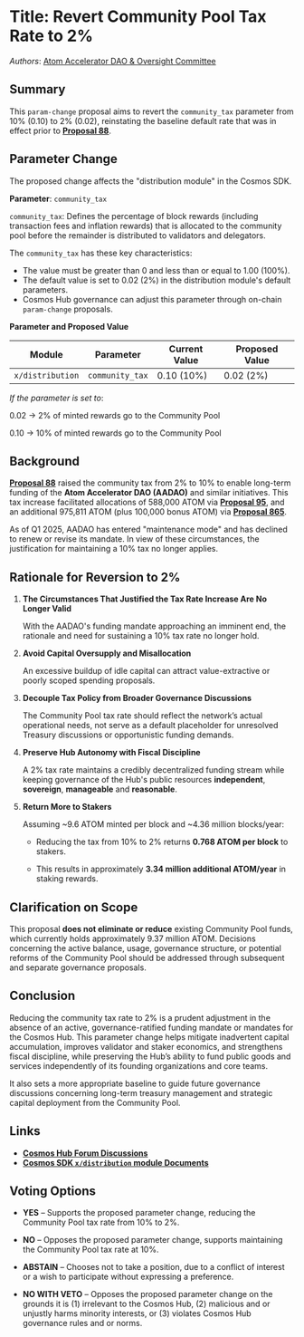 # Title: Revert Community Pool Tax Rate to 2%

*Authors*: [Atom Accelerator DAO & Oversight Committee](https://www.atomaccelerator.com/) 

## Summary  

This `param-change` proposal aims to revert the `community_tax` parameter from 10% (0.10) to 2% (0.02), reinstating the baseline default rate that was in effect prior to [**Proposal 88**](https://www.mintscan.io/cosmos/proposals/88/).

## Parameter Change

The proposed change affects the "distribution module" in the Cosmos SDK.

**Parameter**: `community_tax`

`community_tax`: Defines the percentage of block rewards (including transaction fees and inflation rewards) that is allocated to the community pool before the remainder is distributed to validators and delegators.

The `community_tax` has these key characteristics:

* The value must be greater than 0 and less than or equal to 1.00 (100%).
* The default value is set to 0.02 (2%) in the distribution module's default parameters. 
* Cosmos Hub governance can adjust this parameter through on-chain `param-change` proposals.

**Parameter and Proposed Value**

| Module         | Parameter      | Current Value | Proposed Value |
|----------------|----------------|----------------|----------------|
| `x/distribution` | `community_tax` | 0.10 (10%)     | 0.02 (2%)      |


*If the parameter is set to*:

0.02 → 2% of minted rewards go to the Community Pool

0.10 → 10% of minted rewards go to the Community Pool


## Background  

[**Proposal 88**](https://www.mintscan.io/cosmos/proposals/88/) raised the community tax from 2% to 10% to enable long-term funding of the **Atom Accelerator DAO (AADAO)** and similar initiatives. This tax increase facilitated allocations of 588,000 ATOM via [**Proposal 95**](https://www.mintscan.io/cosmos/proposals/95/), and an additional 975,811 ATOM (plus 100,000 bonus ATOM) via [**Proposal 865**](https://www.mintscan.io/cosmos/proposals/865/).


As of Q1 2025, AADAO has entered "maintenance mode" and has declined to renew or revise its mandate. In view of these circumstances, the justification for maintaining a 10% tax no longer applies.


## Rationale for Reversion to 2%


1. **The Circumstances That Justified the Tax Rate Increase Are No Longer Valid**  

   With the AADAO's funding mandate approaching an imminent end, the rationale and need for sustaining a 10% tax rate no longer hold.

2. **Avoid Capital Oversupply and Misallocation**  

   An excessive buildup of idle capital can attract value-extractive or poorly scoped spending proposals. 


3. **Decouple Tax Policy from Broader Governance Discussions**  

   The Community Pool tax rate should reflect the network’s actual operational needs, not serve as a default placeholder for unresolved Treasury discussions or opportunistic funding demands.


4. **Preserve Hub Autonomy with Fiscal Discipline**  

   A 2% tax rate maintains a credibly decentralized funding stream while keeping governance of the Hub's public resources **independent**, **sovereign**, **manageable** and **reasonable**.


5. **Return More to Stakers**  

   Assuming ~9.6 ATOM minted per block and ~4.36 million blocks/year:

   - Reducing the tax from 10% to 2% returns **0.768 ATOM per block** to stakers.

   - This results in approximately **3.34 million additional ATOM/year** in staking rewards.


## **Clarification on Scope**  

This proposal **does not eliminate or reduce** existing Community Pool funds, which currently holds approximately 9.37 million ATOM. Decisions concerning the active balance, usage, governance structure, or potential reforms of the Community Pool should be addressed through subsequent and separate governance proposals.


## **Conclusion**  

Reducing the community tax rate to 2% is a prudent adjustment in the absence of an active, governance-ratified funding mandate or mandates for the Cosmos Hub. This parameter change helps mitigate inadvertent capital accumulation, improves validator and staker economics, and strengthens fiscal discipline, while preserving the Hub’s ability to fund public goods and services independently of its founding organizations and core teams. 

It also sets a more appropriate baseline to guide future governance discussions concerning long-term treasury management and strategic capital deployment from the Community Pool.


## Links

* [**Cosmos Hub Forum Discussions**](https://forum.cosmos.network/t/proposal-draft-reverse-proposal-88-revert-community-pool-tax-rate-to-2/15397)
* [**Cosmos SDK `x/distribution` module Documents**](https://docs.cosmos.network/main/build/modules/distribution)


## **Voting Options**


- **YES** – Supports the proposed parameter change, reducing the Community Pool tax rate from 10% to 2%.
  
- **NO** – Opposes the proposed parameter change, supports maintaining the Community Pool tax rate at 10%.

- **ABSTAIN** – Chooses not to take a position, due to a conflict of interest or a wish to participate without expressing a preference.

- **NO WITH VETO** – Opposes the proposed parameter change on the grounds it is (1) irrelevant to the Cosmos Hub, (2) malicious and or unjustly harms minority interests, or (3) violates Cosmos Hub governance rules and or norms.


